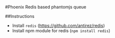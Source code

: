 #Phoenix
Redis based phantomjs queue

##Instructions

* Install `redis` (https://github.com/antirez/redis)
* Install npm module for redis (`npm install redis`)
